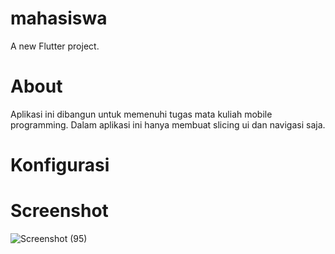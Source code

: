 # mahasiswa

A new Flutter project.

# About
Aplikasi ini dibangun untuk memenuhi tugas mata kuliah mobile programming. Dalam aplikasi ini hanya membuat slicing ui dan navigasi saja.

# Konfigurasi

# Screenshot 
![Screenshot (95)](https://user-images.githubusercontent.com/113486720/231599687-c50602be-33f9-47ca-96f3-e8e006218883.png)
